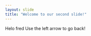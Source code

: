 ```yaml
---
layout: slide
title: "Welcome to our second slide!"
---
```

Helo fred
Use the left arrow to go back!
